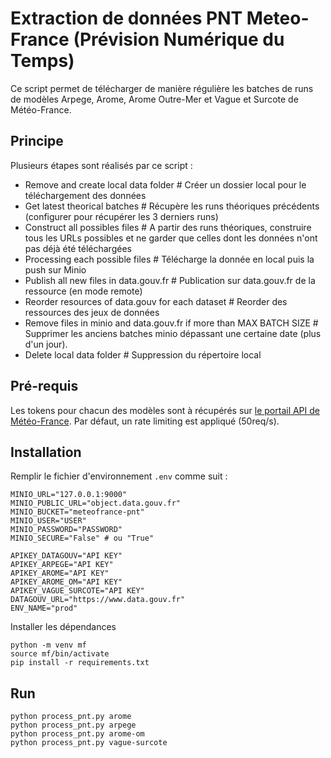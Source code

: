 # Extraction de données PNT Meteo-France (Prévision Numérique du Temps)

Ce script permet de télécharger de manière régulière les batches de runs de modèles Arpege, Arome, Arome Outre-Mer et Vague et Surcote de Météo-France.

## Principe

Plusieurs étapes sont réalisés par ce script :
- Remove and create local data folder # Créer un dossier local pour le téléchargement des données
- Get latest theorical batches # Récupère les runs théoriques précédents (configurer pour récupérer les 3 derniers runs)
- Construct all possibles files # A partir des runs théoriques, construire tous les URLs possibles et ne garder que celles dont les données n'ont pas déjà été téléchargées
- Processing each possible files # Télécharge la donnée en local puis la push sur Minio
- Publish all new files in data.gouv.fr # Publication sur data.gouv.fr de la ressource (en mode remote)
- Reorder resources of data.gouv for each dataset # Reorder des ressources des jeux de données
- Remove files in minio and data.gouv.fr if more than MAX BATCH SIZE # Supprimer les anciens batches minio dépassant une certaine date (plus d'un jour).
- Delete local data folder # Suppression du répertoire local

## Pré-requis

Les tokens pour chacun des modèles sont à récupérés sur [le portail API de Météo-France](https://portail-api.meteofrance.fr/web/). Par défaut, un rate limiting est appliqué (50req/s).

## Installation

Remplir le fichier d'environnement `.env` comme suit : 

```
MINIO_URL="127.0.0.1:9000"
MINIO_PUBLIC_URL="object.data.gouv.fr"
MINIO_BUCKET="meteofrance-pnt"
MINIO_USER="USER"
MINIO_PASSWORD="PASSWORD"
MINIO_SECURE="False" # ou "True"

APIKEY_DATAGOUV="API KEY"
APIKEY_ARPEGE="API KEY"
APIKEY_AROME="API KEY"
APIKEY_AROME_OM="API KEY"
APIKEY_VAGUE_SURCOTE="API KEY"
DATAGOUV_URL="https://www.data.gouv.fr"
ENV_NAME="prod"
```

Installer les dépendances

```
python -m venv mf
source mf/bin/activate
pip install -r requirements.txt
```

## Run

```
python process_pnt.py arome
python process_pnt.py arpege
python process_pnt.py arome-om
python process_pnt.py vague-surcote
```


